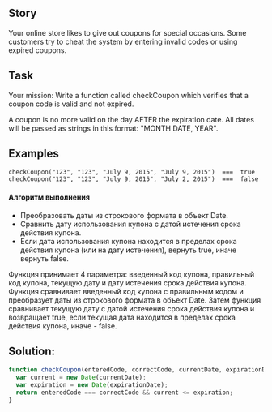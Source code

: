 ## Story
Your online store likes to give out coupons for special occasions. Some customers try to cheat the system by entering invalid codes or using expired coupons.

## Task
Your mission:
Write a function called checkCoupon which verifies that a coupon code is valid and not expired.

A coupon is no more valid on the day AFTER the expiration date. All dates will be passed as strings in this format: "MONTH DATE, YEAR".

## Examples

```
checkCoupon("123", "123", "July 9, 2015", "July 9, 2015")  ===  true
checkCoupon("123", "123", "July 9, 2015", "July 2, 2015")  ===  false
```

#### Алгоритм выполнения

- Преобразовать даты из строкового формата в объект Date.
- Сравнить дату использования купона с датой истечения срока действия купона.
- Если дата использования купона находится в пределах срока действия купона (или на дату истечения), вернуть true, иначе вернуть false.

Функция принимает 4 параметра: введенный код купона, правильный код купона, текущую дату и дату истечения срока действия купона. Функция сравнивает введенный код купона с правильным кодом и преобразует даты из строкового формата в объект Date. Затем функция сравнивает текущую дату с датой истечения срока действия купона и возвращает true, если текущая дата находится в пределах срока действия купона, иначе - false.

## Solution:

```javascript
function checkCoupon(enteredCode, correctCode, currentDate, expirationDate) {
  var current = new Date(currentDate);
  var expiration = new Date(expirationDate);
  return enteredCode === correctCode && current <= expiration;
}

```
